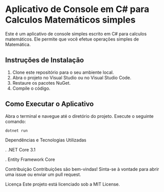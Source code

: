 # Aplicativo de Console em C# para Calculos Matemáticos simples  

Este é um aplicativo de console simples escrito em C# para calculos matemáticos. Ele permite que você efetue operações simples de Matemática.

## Instruções de Instalação

1. Clone este repositório para o seu ambiente local.
2. Abra o projeto no Visual Studio ou no Visual Studio Code.
3. Restaure os pacotes NuGet.
4. Compile o código.

## Como Executar o Aplicativo

Abra o terminal e navegue até o diretório do projeto. Execute o seguinte comando:

```bash
dotnet run
```
Dependências e Tecnologias Utilizadas

.  .NET Core 3.1

.  Entity Framework Core

Contribuição
Contribuições são bem-vindas! Sinta-se à vontade para abrir uma issue ou enviar um pull request.

Licença
Este projeto está licenciado sob a MIT License.
